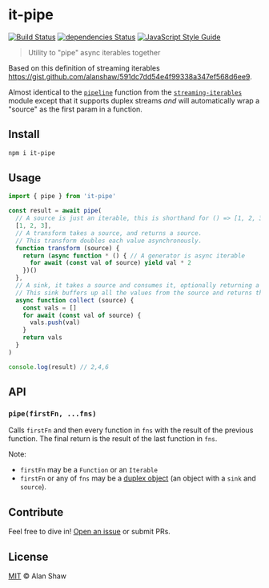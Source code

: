 # it-pipe

[![Build Status](https://github.com/alanshaw/it-pipe/actions/workflows/main.yml/badge.svg?branch=master)](https://github.com/alanshaw/it-pipe/actions/workflows/main.yml)
[![dependencies Status](https://david-dm.org/alanshaw/it-pipe/status.svg)](https://david-dm.org/alanshaw/it-pipe)
[![JavaScript Style Guide](https://img.shields.io/badge/code_style-standard-brightgreen.svg)](https://standardjs.com)

> Utility to "pipe" async iterables together

Based on this definition of streaming iterables https://gist.github.com/alanshaw/591dc7dd54e4f99338a347ef568d6ee9.

Almost identical to the [`pipeline`](https://github.com/bustle/streaming-iterables#pipeline) function from the [`streaming-iterables`](https://www.npmjs.com/package/streaming-iterables) module except that it supports duplex streams _and_ will automatically wrap a "source" as the first param in a function.

## Install

```sh
npm i it-pipe
```

## Usage

```js
import { pipe } from 'it-pipe'

const result = await pipe(
  // A source is just an iterable, this is shorthand for () => [1, 2, 3]
  [1, 2, 3],
  // A transform takes a source, and returns a source.
  // This transform doubles each value asynchronously.
  function transform (source) {
    return (async function * () { // A generator is async iterable
      for await (const val of source) yield val * 2
    })()
  },
  // A sink, it takes a source and consumes it, optionally returning a value.
  // This sink buffers up all the values from the source and returns them.
  async function collect (source) {
    const vals = []
    for await (const val of source) {
      vals.push(val)
    }
    return vals
  }
)

console.log(result) // 2,4,6
```

## API

### `pipe(firstFn, ...fns)`

Calls `firstFn` and then every function in `fns` with the result of the previous function. The final return is the result of the last function in `fns`.

Note:

* `firstFn` may be a `Function` or an `Iterable`
* `firstFn` or any of `fns` may be a [duplex object](https://gist.github.com/alanshaw/591dc7dd54e4f99338a347ef568d6ee9#duplex-it) (an object with a `sink` and `source`).


## Contribute

Feel free to dive in! [Open an issue](https://github.com/alanshaw/it-pipe/issues/new) or submit PRs.

## License

[MIT](LICENSE) © Alan Shaw
